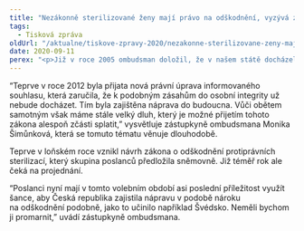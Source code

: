 ```yaml
---
title: "Nezákonně sterilizované ženy mají právo na odškodnění, vyzývá zástupkyně ombudsmana"
tags:
  - Tisková zpráva
oldUrl: "/aktualne/tiskove-zpravy-2020/nezakonne-sterilizovane-zeny-maji-pravo-na-odskodneni-vyzyva-zastupkyne-ombudsmana"
date: 2020-09-11
perex: "<p>Již v roce 2005 ombudsman doložil, že v našem státě docházelo k nezákonným sterilizacím žen. Vláda se sice v roce 2009 za sterilizace ženám omluvila, k jejich odškodnění však dosud nedošlo. </p>"
---
```


<!-- imported from the old website -->

<p>“Teprve v roce 2012 byla přijata nová právní úprava informovaného souhlasu, která zaručila, že k podobným zásahům do osobní integrity už nebude docházet. Tím byla zajištěna náprava do budoucna. Vůči obětem samotným však máme stále velký dluh, který je možné přijetím tohoto zákona alespoň zčásti splatit,” vysvětluje zástupkyně ombudsmana Monika Šimůnková, která se tomuto tématu věnuje dlouhodobě. </p><p>Teprve v loňském roce vznikl návrh zákona o odškodnění protiprávních sterilizací, který skupina poslanců předložila sněmovně. Již téměř rok ale čeká na projednání. </p><p>“Poslanci nyní mají v tomto volebním období asi poslední příležitost využít šance, aby Česká republika zajistila nápravu v podobě nároku na odškodnění podobně, jako to učinilo například Švédsko. Neměli bychom ji promarnit,” uvádí zástupkyně ombudsmana.  </p>
